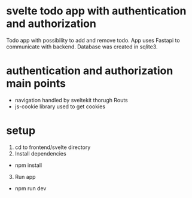 # svelte todo app with authentication and authorization
Todo app with possibility to add and remove todo.
App uses Fastapi to communicate with backend.
Database was created in sqlite3.

# authentication and authorization main points
* navigation handled by sveltekit thorugh Routs
* js-cookie library used to get cookies 

# setup
1. cd to frontend/svelte directory
2. Install dependencies
- npm install
3. Run app
- npm run dev

